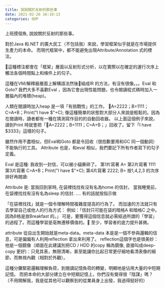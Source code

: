```yaml
---
title: 說說關於反射的那些事
date: 2021-02-26 16:10:13
categories: OOP
---
```


上班摸個魚, 說說關於反射的那些事。

對於Java 和.NET 的廣大民工（不包括我）來說，學習框架似乎就是在市場提供生產力的本命。
而現代框架中，都不能避免出現Attribute/Annotation 式的標注。

這種標注都會在「框架」層面以反射形式分析，以在實際以在確定的運行次序上觸法各個時間點上和條件上的勾子。

這種在VM/解釋器層面上解構語法然後組成IR 的方法，有沒有很像。。。Eval 和Goto?
我們大多不喜歡Eval ，因為它會出現性能問題，也令閱讀程式碼時加入一層腦內的堆積(heap)。

人類在閱讀時加入heap 是一項「有挑戰性」的工作。
A=2222；B=1111；C=A+B；Print("I have $"+C);
像這種簡單的狀態對大部分人來說是輕鬆的。因為在閱讀時，讀者都有一種在猜測寫作目的的自動回收器。
以上面這個例子來說，讀到Print 時就會把「A=2222；B=1111；C=A+B；」回收了。留下「I have $3333」這樣的句子。

雖然作用不盡相似，但Eval和Goto 都是令回收（很抱歉要用和GC 同一個動詞）不能執行的工具。
Attribute 也是，和eval 相似，我們要記下所有作者寫下的勾子定義。

Eval 是這種:
我收到一封信，可以被小貓撕碎了。
第1片寫著 A=
第2片寫著 1111
第3片寫著 C=A+B；Print("I have $"+C);
第4片寫著 2222; B=
按1,4,2,3 的次序排好再閱讀:

Attribute 是:
當我回到家時, 在袋裡找找有沒有名為home 的信封，
當我睡覺前，在袋裡找找有沒有名為sleep 的信封.
....
有的話就按指示做

「在袋裡找找」就是一個令理解時間複雜度提高的行為了。
而加速的方法就只有去學習自己或他人的行為方式：
例如：「信封只可能在袋的暗格A 和暗格C 之中。因為B格是放Breakfast 的。」
可是，要獲得這個信息就必需經過所謂的「學習」的過程了。而這種學習是亳無遷移價值的。
至少，學習者的底力提升甚微。

attribute 從自出生開始就是meta-data。meta-data 本是是一個不參與邏輯的信息，可是偏偏有人利用reflection 拿出來利用了。
reflection這個字也是很美妙：他是一個鏡像（順面在此建議別把CD / HDD 的copy 稱為鏡像, 直接叫成deep-copy 更好)：只見其表，無限清晰，甚至能讓你比起日常更仔細地看清表像的細節，而無視內觀（相對於外觀）。

這種分攤緊密邏輯理解負荷，到閱讀記憶負荷的轉變，明顯地是佔用大量的中短期記憶。
而把本命的大部分建立在中短期記憶上，你們沒有覺得很「陰謀」嗎？
（不用開解我，我是從其他可以觀察到的從業員身上出發，我過得挺好的）